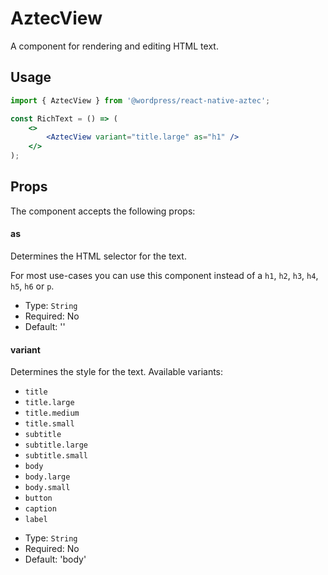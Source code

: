 # AztecView

A component for rendering and editing HTML text.

## Usage

```jsx
import { AztecView } from '@wordpress/react-native-aztec';

const RichText = () => (
	<>
		<AztecView variant="title.large" as="h1" />			
	</>
);
```

## Props

The component accepts the following props:

#### as

Determines the HTML selector for the text.

For most use-cases you can use this component instead of a `h1`, `h2`, `h3`, `h4`, `h5`, `h6` or `p`.

-   Type: `String`
-   Required: No
-   Default: ''

#### variant

Determines the style for the text. Available variants:

-   `title`
-   `title.large`
-   `title.medium`
-   `title.small`
-   `subtitle`
-   `subtitle.large`
-   `subtitle.small`
-   `body`
-   `body.large`
-   `body.small`
-   `button`
-   `caption`
-   `label`

*   Type: `String`
*   Required: No
*   Default: 'body'